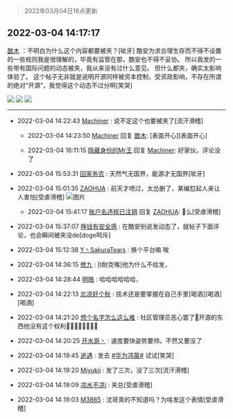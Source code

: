 > 2022年03月04日16点更新
<link rel="stylesheet" href="https://cdn.jsdelivr.net/gh/taotie6/sampleJSON@main/css/photo_show.css">
<meta name="referrer" content="no-referrer" />


 ## 2022-03-04 14:17:17 

 [㪚木](https://www.coolapk.com/feed/33988041?shareKey=NGI3ZjU5ZGViMGIwNjIyMWI5NTA~) ：不明白为什么这个内容都要被夹？[呲牙]
酷安为求合理生存而不得不设置的一些规则我是很理解的，毕竟有监管在那，酷安也不得不妥协。
所以我发的一些带有国际问题的动态被夹，我从来没有过什么意见。
但什么都夹，确实太影响体验了。
这个帖子无非就是说明开源同样被资本控制，受资政影响<!--break-->，不存在所谓的绝对“开源”，我觉得这个动态不过分啊[笑哭] 

<div class="album">
<img class="img-item" src="https://image.coolapk.com/feed/2022/0304/14/1081091_f203df4a_4340_8271_323@1080x1243.jpeg" />
<img class="img-item" src="https://image.coolapk.com/feed/2022/0304/14/1081091_e37c1bb4_4636_2007_992@1080x1227.jpeg" />
<img class="img-item" src="https://image.coolapk.com/feed/2022/0304/14/1081091_2665cf06_4228_4929_937@1080x1755.jpeg" />
</div>

 ------- 

- 2022-03-04 14:22:43 [Machiner](uid=3114536) : 说不定这个也要被夹了[流汗滑稽] 

    - 2022-03-04 14:23:50 [Machiner](uid=3114536) 回复 [㪚木](uid=1081091): [表面开心][表面开心] 

    - 2022-03-04 16:11:15 [隐藏身份的Mr王](uid=6148153) 回复 [Machiner](uid=3114536): 好家伙，评论没了 

- 2022-03-04 15:53:31 [回家务农](uid=2264484) : 天然气无国界，能源才无国界[呲牙] 

- 2022-03-04 15:01:35 [ZAOHUA](uid=1930793) : 前天才喷过，太怂删了，某编怼起人来让人害怕[受虐滑稽] ![图片](https://image.coolapk.com/feed/2022/0304/15/1930793_cc81120f_7294_333_424@1080x2340.jpeg)

    - 2022-03-04 15:41:17 [账户名违规已注销](uid=1039732) 回复 [ZAOHUA](uid=1930793): 🍐么[受虐滑稽] 

- 2022-03-04 15:37:07 [挣钱有安全感](uid=1355663) : 在酷安别说发动态了，就帖子下面评论，也会瞬间被夹没de[doge呵斥] 

- 2022-03-04 15:12:38 [Y丶SakuraTears](uid=11770841) : 换个平台嘛  唉 

- 2022-03-04 14:36:15 [修九](uid=2967088) : [t耐克嘴]他为什么不给发， 

- 2022-03-04 14:28:44 [明皓](uid=1682514) : 哈哈哈哈哈哈， 

- 2022-03-04 14:22:13 [北凉好个秋](uid=2402861) : 技术还是要掌握在自己手里[喝酒][喝酒][喝酒] 

- 2022-03-04 14:21:20 [想个名字怎么这么难](uid=4162231) : 社区管理员恶心罢了🤮开源的东西他没有这个权利🖕🏿🖕🏿🖕🏿🖕🏿 

- 2022-03-04 14:20:25 [开水哥丶](uid=608451) : 速度要快姿势要帅。不然又要没了 

- 2022-03-04 14:19:45 [逝遇](uid=2589293) : 发去 <a class="feed-link-tag" href="/t/华为鸿蒙?type=0">#华为鸿蒙#</a> 试试[笑哭] 

- 2022-03-04 14:19:20 [Miyukii](uid=3155262) : 发了三次，没了三次[流汗滑稽] 

- 2022-03-04 14:19:09 [凉水不凉i](uid=825917) : 夹总[受虐滑稽] 

- 2022-03-04 14:19:03 [M3865](uid=795132) : 沈哥真的不知道吗？为啥发这个表情[受虐滑稽] 

